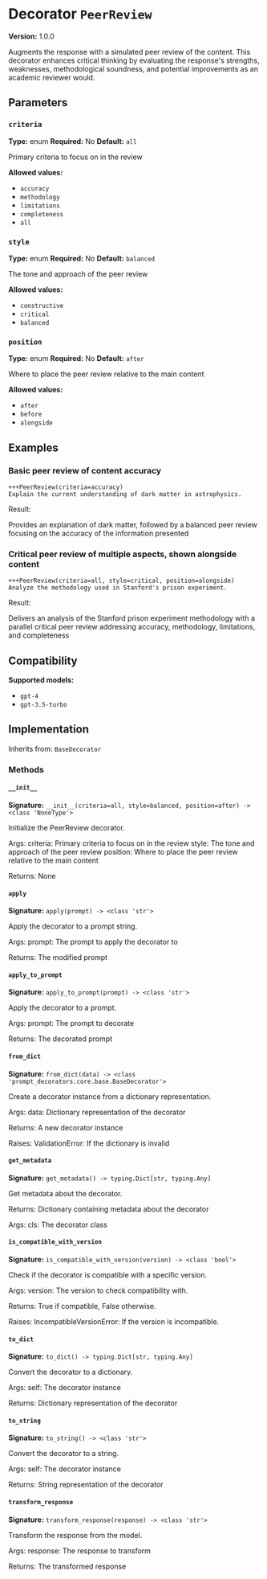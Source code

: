 # Decorator `PeerReview`

**Version:** 1.0.0

Augments the response with a simulated peer review of the content. This decorator enhances critical thinking by evaluating the response's strengths, weaknesses, methodological soundness, and potential improvements as an academic reviewer would.

## Parameters

### `criteria`

**Type:** enum
**Required:** No
**Default:** `all`

Primary criteria to focus on in the review

**Allowed values:**

- `accuracy`
- `methodology`
- `limitations`
- `completeness`
- `all`

### `style`

**Type:** enum
**Required:** No
**Default:** `balanced`

The tone and approach of the peer review

**Allowed values:**

- `constructive`
- `critical`
- `balanced`

### `position`

**Type:** enum
**Required:** No
**Default:** `after`

Where to place the peer review relative to the main content

**Allowed values:**

- `after`
- `before`
- `alongside`

## Examples

### Basic peer review of content accuracy

```
+++PeerReview(criteria=accuracy)
Explain the current understanding of dark matter in astrophysics.
```

Result:

Provides an explanation of dark matter, followed by a balanced peer review focusing on the accuracy of the information presented

### Critical peer review of multiple aspects, shown alongside content

```
+++PeerReview(criteria=all, style=critical, position=alongside)
Analyze the methodology used in Stanford's prison experiment.
```

Result:

Delivers an analysis of the Stanford prison experiment methodology with a parallel critical peer review addressing accuracy, methodology, limitations, and completeness

## Compatibility

**Supported models:**

- `gpt-4`
- `gpt-3.5-turbo`

## Implementation

Inherits from: `BaseDecorator`

### Methods

#### `__init__`

**Signature:** `__init__(criteria=all, style=balanced, position=after) -> <class 'NoneType'>`

Initialize the PeerReview decorator.

Args:
    criteria: Primary criteria to focus on in the review
    style: The tone and approach of the peer review
    position: Where to place the peer review relative to the main content


Returns:
    None

#### `apply`

**Signature:** `apply(prompt) -> <class 'str'>`

Apply the decorator to a prompt string.

Args:
    prompt: The prompt to apply the decorator to


Returns:
    The modified prompt

#### `apply_to_prompt`

**Signature:** `apply_to_prompt(prompt) -> <class 'str'>`

Apply the decorator to a prompt.

Args:
    prompt: The prompt to decorate

Returns:
    The decorated prompt

#### `from_dict`

**Signature:** `from_dict(data) -> <class 'prompt_decorators.core.base.BaseDecorator'>`

Create a decorator instance from a dictionary representation.

Args:
    data: Dictionary representation of the decorator

Returns:
    A new decorator instance

Raises:
    ValidationError: If the dictionary is invalid

#### `get_metadata`

**Signature:** `get_metadata() -> typing.Dict[str, typing.Any]`

Get metadata about the decorator.

Returns:
    Dictionary containing metadata about the decorator


Args:
    cls: The decorator class

#### `is_compatible_with_version`

**Signature:** `is_compatible_with_version(version) -> <class 'bool'>`

Check if the decorator is compatible with a specific version.

Args:
    version: The version to check compatibility with.


Returns:
    True if compatible, False otherwise.


Raises:
    IncompatibleVersionError: If the version is incompatible.

#### `to_dict`

**Signature:** `to_dict() -> typing.Dict[str, typing.Any]`

Convert the decorator to a dictionary.

Args:
    self: The decorator instance

Returns:
    Dictionary representation of the decorator

#### `to_string`

**Signature:** `to_string() -> <class 'str'>`

Convert the decorator to a string.

Args:
    self: The decorator instance

Returns:
    String representation of the decorator

#### `transform_response`

**Signature:** `transform_response(response) -> <class 'str'>`

Transform the response from the model.

Args:
    response: The response to transform

Returns:
    The transformed response
